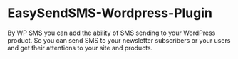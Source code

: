 # EasySendSMS-Wordpress-Plugin
By WP SMS you can add the ability of SMS sending to your WordPress product. So you can send SMS to your newsletter subscribers or your users and get their attentions to your site and products.
